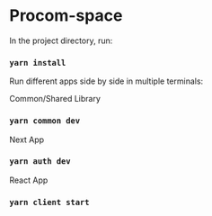 # Procom-space

In the project directory, run:

### `yarn install`

Run different apps side by side in multiple terminals:

Common/Shared Library
### `yarn common dev`

Next App
### `yarn auth dev`

React App
### `yarn client start`
